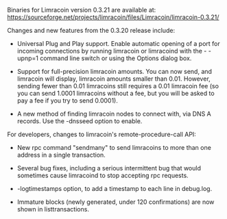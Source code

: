 Binaries for Limracoin version 0.3.21 are available at:
  https://sourceforge.net/projects/limracoin/files/Limracoin/limracoin-0.3.21/

Changes and new features from the 0.3.20 release include:

* Universal Plug and Play support.  Enable automatic opening of a port for incoming connections by running limracoin or limracoind with the - -upnp=1 command line switch or using the Options dialog box.

* Support for full-precision limracoin amounts.  You can now send, and limracoin will display, limracoin amounts smaller than 0.01.  However, sending fewer than 0.01 limracoins still requires a 0.01 limracoin fee (so you can send 1.0001 limracoins without a fee, but you will be asked to pay a fee if you try to send 0.0001).

* A new method of finding limracoin nodes to connect with, via DNS A records. Use the -dnsseed option to enable.

For developers, changes to limracoin's remote-procedure-call API:

* New rpc command "sendmany" to send limracoins to more than one address in a single transaction.

* Several bug fixes, including a serious intermittent bug that would sometimes cause limracoind to stop accepting rpc requests. 

* -logtimestamps option, to add a timestamp to each line in debug.log.

* Immature blocks (newly generated, under 120 confirmations) are now shown in listtransactions.
